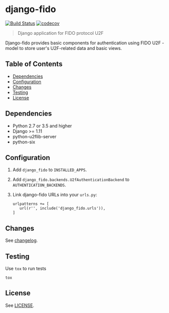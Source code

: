 # django-fido #

[![Build Status](https://travis-ci.org/CZ-NIC/django-fido.svg?branch=master)](https://travis-ci.org/CZ-NIC/django-fido)
[![codecov](https://codecov.io/gh/CZ-NIC/django-fido/branch/master/graph/badge.svg)](https://codecov.io/gh/CZ-NIC/django-fido)

> Django application for FIDO protocol U2F

Django-fido provides basic components for authentication using FIDO U2F - model to store user's U2F-related data and basic views.

## Table of Contents ##
- [Dependencies](#dependencies)
- [Configuration](#configuration)
- [Changes](#changes)
- [Testing](#testing)
- [License](#license)

## Dependencies ##
 * Python 2.7 or 3.5 and higher
 * Django >= 1.11
 * python-u2flib-server
 * python-six

## Configuration ##

1. Add `django_fido` to `INSTALLED_APPS`.
2. Add `django_fido.backends.U2fAuthenticationBackend` to `AUTHENTICATION_BACKENDS`.
3. Link django-fido URLs into your `urls.py`:

       urlpatterns += [
          url(r'', include('django_fido.urls')),
       ]

## Changes ##
See [changelog](https://github.com/CZ-NIC/django-fido/blob/master/CHANGELOG.md).

## Testing ##
Use `tox` to run tests

    tox

## License ##

See [LICENSE](https://github.com/CZ-NIC/django-fido/blob/master/LICENSE).
